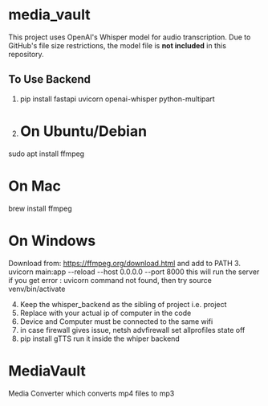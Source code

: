 # media_vault

This project uses OpenAI's Whisper model for audio transcription. Due to GitHub's file size restrictions, the model file is **not included** in this repository.

## To Use Backend 
1. pip install fastapi uvicorn openai-whisper python-multipart
2. # On Ubuntu/Debian
sudo apt install ffmpeg

# On Mac
brew install ffmpeg

# On Windows
Download from: https://ffmpeg.org/download.html and add to PATH
3. uvicorn main:app --reload --host 0.0.0.0 --port 8000
this will run the server
if you get error : uvicorn command not found, then try 
source venv/bin/activate

4. Keep the whisper_backend as the sibling of project i.e. project
5. Replace with your actual ip of computer in the code
6. Device and Computer must be connected to the same wifi
7. in case firewall gives issue, netsh advfirewall set allprofiles state off
8. pip install gTTS
run it inside the whiper backend

# MediaVault
Media Converter which converts mp4 files to mp3
